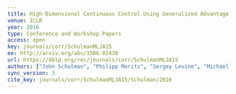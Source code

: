 ```yaml
---
title: High-Dimensional Continuous Control Using Generalized Advantage Estimation.
venue: ICLR
year: 2016
type: Conference and Workshop Papers
access: open
key: journals/corr/SchulmanMLJA15
ee: http://arxiv.org/abs/1506.02438
url: https://dblp.org/rec/journals/corr/SchulmanMLJA15
authors: ["John Schulman", "Philipp Moritz", "Sergey Levine", "Michael I. Jordan", "Pieter Abbeel"]
sync_version: 3
cite_key: journals/corr/SchulmanMLJA15/Schulman/2016
---
```

